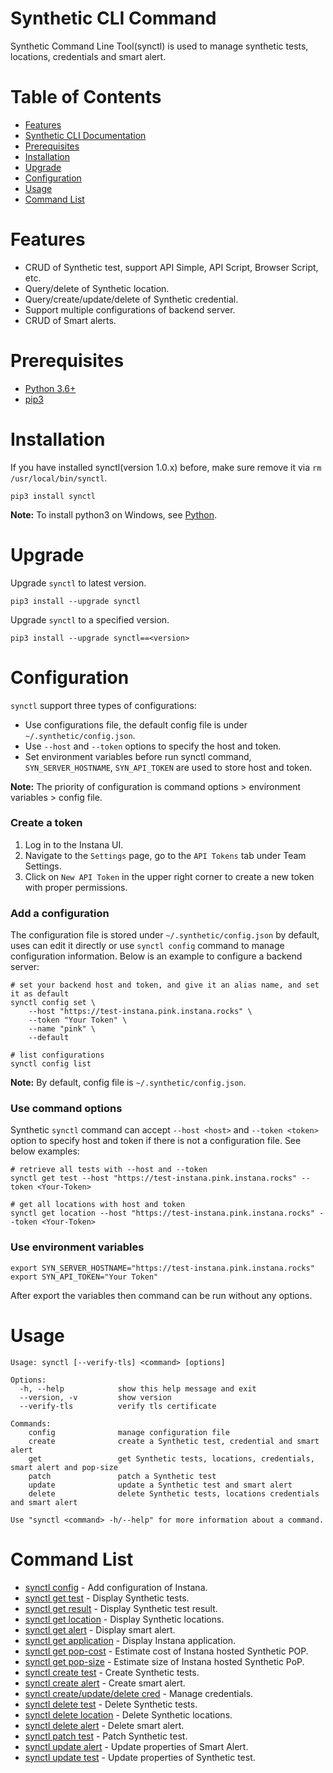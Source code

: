 # Synthetic CLI Command
Synthetic Command Line Tool(synctl) is used to manage synthetic tests, locations, credentials and smart alert.

# Table of Contents
- [Features](#features)
- [Synthetic CLI Documentation](docs/synctl-cli.md)
- [Prerequisites](#Prerequisites)
- [Installation](#installation)
- [Upgrade](#upgrade)
- [Configuration](#configuration)
- [Usage](#Usage)
- [Command List](#Command-List)

# Features
- CRUD of Synthetic test, support API Simple, API Script, Browser Script, etc.
- Query/delete of Synthetic location.
- Query/create/update/delete of Synthetic credential.
- Support multiple configurations of backend server.
- CRUD of Smart alerts.

# Prerequisites
- [Python 3.6+](https://www.python.org/downloads/)
- [pip3](https://pip.pypa.io/en/stable/installation/)

# Installation
If you have installed synctl(version 1.0.x) before, make sure remove it via `rm /usr/local/bin/synctl`. 
```
pip3 install synctl
```

**Note:** To install python3 on Windows, see [Python](https://www.python.org/downloads/windows/).

# Upgrade
Upgrade `synctl` to latest version.
```
pip3 install --upgrade synctl
```

Upgrade `synctl` to a specified version.
```
pip3 install --upgrade synctl==<version>
```

# Configuration

`synctl` support three types of configurations:
- Use configurations file, the default config file is under `~/.synthetic/config.json`.
- Use `--host` and `--token` options to specify the host and token.
- Set environment variables before run synctl command, `SYN_SERVER_HOSTNAME`, `SYN_API_TOKEN` are used to store host and token.

**Note:** The priority of configuration is command options > environment variables > config file.

### Create a token
1. Log in to the Instana UI. 
2. Navigate to the `Settings` page, go to the `API Tokens` tab under Team Settings.
3. Click on `New API Token` in the upper right corner to create a new token with proper permissions.

### Add a configuration
The configuration file is stored under `~/.synthetic/config.json` by default, uses can edit it directly or use `synctl config` command to manage configuration information. Below is an example to configure a backend server:
```
# set your backend host and token, and give it an alias name, and set it as default
synctl config set \
    --host "https://test-instana.pink.instana.rocks" \
    --token "Your Token" \
    --name "pink" \
    --default

# list configurations
synctl config list
```
**Note:** By default, config file is `~/.synthetic/config.json`.

### Use command options
Synthetic `synctl` command can accept `--host <host>` and `--token <token>` option to specify host and token if there is not a configuration file. See below examples:

```
# retrieve all tests with --host and --token
synctl get test --host "https://test-instana.pink.instana.rocks" --token <Your-Token>

# get all locations with host and token
synctl get location --host "https://test-instana.pink.instana.rocks" --token <Your-Token>
```

### Use environment variables

```
export SYN_SERVER_HOSTNAME="https://test-instana.pink.instana.rocks"
export SYN_API_TOKEN="Your Token"
```

After export the variables then command can be run without any options.

# Usage

```
Usage: synctl [--verify-tls] <command> [options]

Options:
  -h, --help            show this help message and exit
  --version, -v         show version
  --verify-tls          verify tls certificate

Commands:
    config              manage configuration file
    create              create a Synthetic test, credential and smart alert
    get                 get Synthetic tests, locations, credentials, smart alert and pop-size
    patch               patch a Synthetic test
    update              update a Synthetic test and smart alert
    delete              delete Synthetic tests, locations credentials and smart alert

Use "synctl <command> -h/--help" for more information about a command.
```

# Command List

- [synctl config](synctl-config.md) - Add configuration of Instana.
- [synctl get test](synctl-get-test.md) - Display Synthetic tests.
- [synctl get result](synctl-get-result.md) - Display Synthetic test result.
- [synctl get location](synctl-get-loc.md) - Display Synthetic locations.
- [synctl get alert](synctl-get-alert.md) - Display smart alert.
- [synctl get application](synctl-get-app.md) - Display Instana application.
- [synctl get pop-cost](synctl-get-cost.md) - Estimate cost of Instana hosted Synthetic POP.
- [synctl get pop-size](synctl-get-size.md) - Estimate size of Instana hosted Synthetic PoP.
- [synctl create test](synctl-create-test.md) - Create Synthetic tests.
- [synctl create alert](synctl-create-alert.md) - Create smart alert.
- [synctl create/update/delete cred](synctl-credential.md) - Manage credentials.
- [synctl delete test](synctl-delete-test.md) - Delete Synthetic tests.
- [synctl delete location](synctl-delete-loc.md) - Delete Synthetic locations.
- [synctl delete alert](synctl-delete-alert.md) - Delete smart alert.
- [synctl patch test](synctl-patch-test.md) - Patch Synthetic test.
- [synctl update alert](synctl-update-alert.md) - Update properties of Smart Alert.
- [synctl update test](synctl-update-test.md) - Update properties of Synthetic test.
